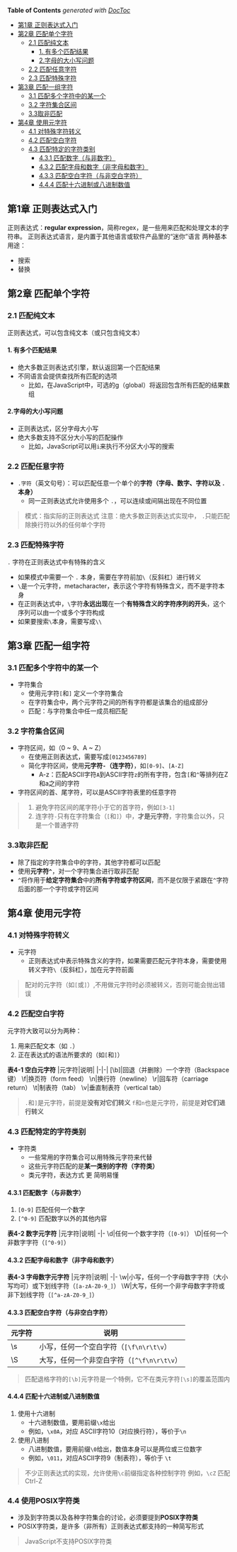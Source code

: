 <!-- START doctoc generated TOC please keep comment here to allow auto update -->
<!-- DON'T EDIT THIS SECTION, INSTEAD RE-RUN doctoc TO UPDATE -->
**Table of Contents**  *generated with [DocToc](https://github.com/thlorenz/doctoc)*

- [第1章 正则表达式入门](#%E7%AC%AC1%E7%AB%A0-%E6%AD%A3%E5%88%99%E8%A1%A8%E8%BE%BE%E5%BC%8F%E5%85%A5%E9%97%A8)
- [第2章 匹配单个字符](#%E7%AC%AC2%E7%AB%A0-%E5%8C%B9%E9%85%8D%E5%8D%95%E4%B8%AA%E5%AD%97%E7%AC%A6)
  - [2.1 匹配纯文本](#21-%E5%8C%B9%E9%85%8D%E7%BA%AF%E6%96%87%E6%9C%AC)
    - [1. 有多个匹配结果](#1-%E6%9C%89%E5%A4%9A%E4%B8%AA%E5%8C%B9%E9%85%8D%E7%BB%93%E6%9E%9C)
    - [2.字母的大小写问题](#2%E5%AD%97%E6%AF%8D%E7%9A%84%E5%A4%A7%E5%B0%8F%E5%86%99%E9%97%AE%E9%A2%98)
  - [2.2 匹配任意字符](#22-%E5%8C%B9%E9%85%8D%E4%BB%BB%E6%84%8F%E5%AD%97%E7%AC%A6)
  - [2.3 匹配特殊字符](#23-%E5%8C%B9%E9%85%8D%E7%89%B9%E6%AE%8A%E5%AD%97%E7%AC%A6)
- [第3章 匹配一组字符](#%E7%AC%AC3%E7%AB%A0-%E5%8C%B9%E9%85%8D%E4%B8%80%E7%BB%84%E5%AD%97%E7%AC%A6)
  - [3.1 匹配多个字符中的某一个](#31-%E5%8C%B9%E9%85%8D%E5%A4%9A%E4%B8%AA%E5%AD%97%E7%AC%A6%E4%B8%AD%E7%9A%84%E6%9F%90%E4%B8%80%E4%B8%AA)
  - [3.2 字符集合区间](#32-%E5%AD%97%E7%AC%A6%E9%9B%86%E5%90%88%E5%8C%BA%E9%97%B4)
  - [3.3取非匹配](#33%E5%8F%96%E9%9D%9E%E5%8C%B9%E9%85%8D)
- [第4章 使用元字符](#%E7%AC%AC4%E7%AB%A0-%E4%BD%BF%E7%94%A8%E5%85%83%E5%AD%97%E7%AC%A6)
  - [4.1 对特殊字符转义](#41-%E5%AF%B9%E7%89%B9%E6%AE%8A%E5%AD%97%E7%AC%A6%E8%BD%AC%E4%B9%89)
  - [4.2 匹配空白字符](#42-%E5%8C%B9%E9%85%8D%E7%A9%BA%E7%99%BD%E5%AD%97%E7%AC%A6)
  - [4.3 匹配特定的字符类别](#43-%E5%8C%B9%E9%85%8D%E7%89%B9%E5%AE%9A%E7%9A%84%E5%AD%97%E7%AC%A6%E7%B1%BB%E5%88%AB)
    - [4.3.1 匹配数字（与非数字）](#431-%E5%8C%B9%E9%85%8D%E6%95%B0%E5%AD%97%E4%B8%8E%E9%9D%9E%E6%95%B0%E5%AD%97)
    - [4.3.2 匹配字母和数字（非字母和数字）](#432-%E5%8C%B9%E9%85%8D%E5%AD%97%E6%AF%8D%E5%92%8C%E6%95%B0%E5%AD%97%E9%9D%9E%E5%AD%97%E6%AF%8D%E5%92%8C%E6%95%B0%E5%AD%97)
    - [4.3.3 匹配空白字符（与非空白字符）](#433-%E5%8C%B9%E9%85%8D%E7%A9%BA%E7%99%BD%E5%AD%97%E7%AC%A6%E4%B8%8E%E9%9D%9E%E7%A9%BA%E7%99%BD%E5%AD%97%E7%AC%A6)
    - [4.4.4 匹配十六进制或八进制数值](#444-%E5%8C%B9%E9%85%8D%E5%8D%81%E5%85%AD%E8%BF%9B%E5%88%B6%E6%88%96%E5%85%AB%E8%BF%9B%E5%88%B6%E6%95%B0%E5%80%BC)

<!-- END doctoc generated TOC please keep comment here to allow auto update -->

## 第1章 正则表达式入门


正则表达式：**regular expression**，简称regex，是一些用来匹配和处理文本的字符串。
正则表达式语言，是内置于其他语言或软件产品里的“迷你”语言
两种基本用途：
* 搜索
* 替换

## 第2章 匹配单个字符

### 2.1 匹配纯文本
正则表达式，可以包含纯文本（或只包含纯文本）

#### 1. 有多个匹配结果
* 绝大多数正则表达式引擎，默认返回第一个匹配结果
* 不同语言会提供查找所有匹配的选项
  * 比如，在JavaScript中，可选的g（global）将返回包含所有匹配的结果数组

#### 2.字母的大小写问题
* 正则表达式，区分字母大小写
* 绝大多数支持不区分大小写的匹配操作
  * 比如，JavaScript可以用`i`来执行不分区大小写的搜索

### 2.2 匹配任意字符
* `.字符`（英文句号）：可以匹配任意一个单个的**字符（字母、数字、字符以及 `.` 本身）**
  * 同一正则表达式允许使用多个 `.`，可以连续或间隔出现在不同位置

>模式：指实际的正则表达式
>注意：绝大多数正则表达式实现中， `.`只能匹配除换行符以外的任何单个字符

### 2.3 匹配特殊字符

`.` 字符在正则表达式中有特殊的含义
* 如果模式中需要一个 `.` 本身，需要在字符前加`\`（反斜杠）进行转义
* `\`是一个元字符，metacharacter，表示这个字符有特殊含义，而不是字符本身
* 在正则表达式中，`\`字符**永远出现**在一个**有特殊含义的字符序列的开头**，这个序列可以由一个或多个字符构成
* 如果要搜索`\`本身，需要写成`\\`


## 第3章 匹配一组字符
### 3.1 匹配多个字符中的某一个
* 字符集合
  * 使用元字符`[`和`]` 定义一个字符集合
  * 在字符集合中，两个元字符之间的所有字符都是该集合的组成部分
  * 匹配：与字符集合中任一成员相匹配

### 3.2 字符集合区间

* 字符区间，如（0 ~ 9、A ~ Z）
  * 在使用正则表达式，需要写成`[0123456789]`
  * 简化字符区间，使用**元字符`-`（连字符）**，如`[0-9]`、`[A-Z]`
    * A-z：匹配ASCII字符`A`到ASCII字符`z`的所有字符，包含`[`和`^`等排列在Z和a之间的字符
* 字符区间的首、尾字符，可以是ASCII字符表里的任意字符

>1. 避免字符区间的尾字符小于它的首字符，例如`[3-1]`
>2. 连字符`-`只有在字符集合（`[`和`]`）中，**才是元字符**，字符集合以外，只是一个普通字符
   
### 3.3取非匹配
* 除了指定的字符集合中的字符，其他字符都可以匹配
* 使用**元字符`^`**，对一个字符集合进行取非匹配
* `^`将作用于**给定字符集合**中的**所有字符或字符区间**，而不是仅限于紧跟在`^`字符后面的那一个字符或字符区间


## 第4章 使用元字符

### 4.1 对特殊字符转义

* 元字符
  * 正则表达式中表示特殊含义的字符，如果需要匹配元字符本身，需要使用转义字符`\`（反斜杠），加在元字符前面

>配对的元字符（如`[`或`]`）,不用做元字符时必须被转义，否则可能会抛出错误

### 4.2 匹配空白字符
元字符大致可以分为两种：
1. 用来匹配文本（如 `.`）
2. 正在表达式的语法所要求的（如`[`和`]`）

**表4-1 空白元字符**
|元字符|说明|
|-|-|
[\b]|回退（并删除）一个字符（Backspace键）
\f|换页符（form feed）
\n|换行符（newline）
\r|回车符（carriage return）
\t|制表符（tab）
\v|垂直制表符（vertical tab）

>`.`和`]`是元字符，前提是**没有对它们转义**
>`f`和`n`也是元字符，前提是**对它们进行转义**

### 4.3 匹配特定的字符类别

* 字符类
  * 一些常用的字符集合可以用特殊元字符来代替
  * 这些元字符匹配的是**某一类别的字符（字符类）**
  * 类元字符，表达方式 更 简明易懂

#### 4.3.1 匹配数字（与非数字）
1. `[0-9]` 匹配任何一个数字
2. `[^0-9]` 匹配数字以外的其他内容

**表4-2 数字元字符**
|元字符|说明|
-|-
\d|任何一个数字字符（`[0-9]`）
\D|任何一个非数字字符（`[^0-9]`）

#### 4.3.2 匹配字母和数字（非字母和数字）

**表4-3 字母数字元字符**
|元字符|说明|
-|-
\w|小写，任何一个字母数字字符（大小写均可）或下划线字符（`[a-zA-Z0-9_]`）
\W|大写，任何一个非字母数字字符或非下划线字符（`[^a-zA-Z0-9_]`）

#### 4.3.3 匹配空白字符（与非空白字符）

|元字符|说明|
-|-
\s|小写，任何一个空白字符（`[\f\n\r\t\v`）
\S|大写，任何一个非空白字符（`[^\f\n\r\t\v`）

>匹配退格字符的`[\b]`元字符是一个特例，它不在类元字符`[\s]`的覆盖范围内

#### 4.4.4 匹配十六进制或八进制数值

1. 使用十六进制
   * 十六进制数值，要用前缀`\x`给出
   * 例如，`\x0A`，对应 ASCII字符10（对应换行符），等价于`\n`
2. 使用八进制
   * 八进制数值，要用前缀`\0`给出，数值本身可以是两位或三位数字
   * 例如，`\011`，对应ASCII字符9（制表符），等价于 `\t`

>不少正则表达式的实现，允许使用`\c`前缀指定各种控制字符
>例如，`\cZ` 匹配 Ctrl-Z

### 4.4 使用POSIX字符类

* 涉及到字符类以及各种字符集合的讨论，必须要提到**POSIX字符类**
* POSIX字符类，是许多（非所有）正则表达式都支持的一种简写形式

>JavaScript不支持POSIX字符类